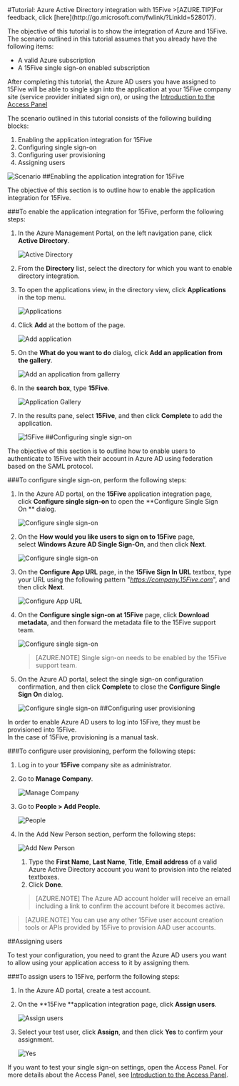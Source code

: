 <properties pageTitle="Tutorial: Azure Active Directory integration with 15Five | Windows Azure" description="Learn how to use 15Five with Azure Active Directory to enable single sign-on, automated provisioning, and more!." services="active-directory" authors="MarkusVi"  documentationCenter="na" manager="stevenpo"/>
<tags
	ms.service="active-directory"
	ms.date="08/01/2015"
	wacn.date=""/>
#Tutorial: Azure Active Directory integration with 15Five
>[AZURE.TIP]For feedback, click [here](http://go.microsoft.com/fwlink/?LinkId=528017).

The objective of this tutorial is to show the integration of Azure and 15Five. The scenario outlined in this tutorial assumes that you already have the following items:

-   A valid Azure subscription
-   A 15Five single sign-on enabled subscription

After completing this tutorial, the Azure AD users you have assigned to 15Five will be able to single sign into the application at your 15Five company site (service provider initiated sign on), or using the [Introduction to the Access Panel](https://msdn.microsoft.com/zh-cn/library/dn308586)

The scenario outlined in this tutorial consists of the following building blocks:

1.  Enabling the application integration for 15Five
2.  Configuring single sign-on
3.  Configuring user provisioning
4.  Assigning users

![Scenario](./media/active-directory-saas-15five-tutorial/IC784667.png "Scenario")
##Enabling the application integration for 15Five

The objective of this section is to outline how to enable the application integration for 15Five.

###To enable the application integration for 15Five, perform the following steps:

1.  In the Azure Management Portal, on the left navigation pane, click **Active Directory**.

    ![Active Directory](./media/active-directory-saas-15five-tutorial/IC700993.png "Active Directory")

2.  From the **Directory** list, select the directory for which you want to enable directory integration.

3.  To open the applications view, in the directory view, click **Applications** in the top menu.

    ![Applications](./media/active-directory-saas-15five-tutorial/IC700994.png "Applications")

4.  Click **Add** at the bottom of the page.

    ![Add application](./media/active-directory-saas-15five-tutorial/IC749321.png "Add application")

5.  On the **What do you want to do** dialog, click **Add an application from the gallery**.

    ![Add an application from gallerry](./media/active-directory-saas-15five-tutorial/IC749322.png "Add an application from gallerry")

6.  In the **search box**, type **15Five**.

    ![Application Gallery](./media/active-directory-saas-15five-tutorial/IC784668.png "Application Gallery")

7.  In the results pane, select **15Five**, and then click **Complete** to add the application.

    ![15Five](./media/active-directory-saas-15five-tutorial/IC784669.png "15Five")
##Configuring single sign-on

The objective of this section is to outline how to enable users to authenticate to 15Five with their account in Azure AD using federation based on the SAML protocol.

###To configure single sign-on, perform the following steps:

1.  In the Azure AD portal, on the **15Five** application integration page, click **Configure single sign-on** to open the **Configure Single Sign On ** dialog.

    ![Configure single sign-on](./media/active-directory-saas-15five-tutorial/IC784670.png "Configure single sign-on")

2.  On the **How would you like users to sign on to 15Five** page, select **Windows Azure AD Single Sign-On**, and then click **Next**.

    ![Configure single sign-on](./media/active-directory-saas-15five-tutorial/IC784671.png "Configure single sign-on")

3.  On the **Configure App URL** page, in the **15Five Sign In URL** textbox, type your URL using the following pattern "*https://company.15Five.com*", and then click **Next**.

    ![Configure App URL](./media/active-directory-saas-15five-tutorial/IC784672.png "Configure App URL")

4.  On the **Configure single sign-on at 15Five** page, click **Download metadata**, and then forward the metadata file to the 15Five support team.

    ![Configure single sign-on](./media/active-directory-saas-15five-tutorial/IC784673.png "Configure single sign-on")

    >[AZURE.NOTE] Single sign-on needs to be enabled by the 15Five support team.

5.  On the Azure AD portal, select the single sign-on configuration confirmation, and then click **Complete** to close the **Configure Single Sign On** dialog.

    ![Configure single sign-on](./media/active-directory-saas-15five-tutorial/IC784674.png "Configure single sign-on")
##Configuring user provisioning

In order to enable Azure AD users to log into 15Five, they must be provisioned into 15Five.  
In the case of 15Five, provisioning is a manual task.

###To configure user provisioning, perform the following steps:

1.  Log in to your **15Five** company site as administrator.

2.  Go to **Manage Company**.

    ![Manage Company](./media/active-directory-saas-15five-tutorial/IC784675.png "Manage Company")

3.  Go to **People \> Add People**.

    ![People](./media/active-directory-saas-15five-tutorial/IC784676.png "People")

4.  In the Add New Person section, perform the following steps:

    ![Add New Person](./media/active-directory-saas-15five-tutorial/IC784677.png "Add New Person")

    1.  Type the **First Name**, **Last Name**, **Title**, **Email address** of a valid Azure Active Directory account you want to provision into the related textboxes.
    2.  Click **Done**.

    >[AZURE.NOTE] The Azure AD account holder will receive an email including a link to confirm the account before it becomes active.

>[AZURE.NOTE] You can use any other 15Five user account creation tools or APIs provided by 15Five to provision AAD user accounts.

##Assigning users

To test your configuration, you need to grant the Azure AD users you want to allow using your application access to it by assigning them.

###To assign users to 15Five, perform the following steps:

1.  In the Azure AD portal, create a test account.

2.  On the **15Five **application integration page, click **Assign users**.

    ![Assign users](./media/active-directory-saas-15five-tutorial/IC784678.png "Assign users")

3.  Select your test user, click **Assign**, and then click **Yes** to confirm your assignment.

    ![Yes](./media/active-directory-saas-15five-tutorial/IC767830.png "Yes")

If you want to test your single sign-on settings, open the Access Panel. For more details about the Access Panel, see [Introduction to the Access Panel](https://msdn.microsoft.com/zh-cn/library/dn308586).
